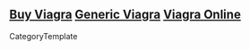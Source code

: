 
<a href=" http://volny.cz/buy/Buy-Viagra.html ">Buy Viagra</a>
<a href=" http://volny.cz/buy/Generic-Viagra.html ">Generic Viagra</a>
<a href=" http://volny.cz/buy/Viagra-Online.html ">Viagra Online</a>
----
CategoryTemplate
